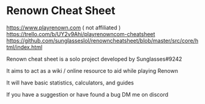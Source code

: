 # Renown Cheat Sheet
https://www.playrenown.com ( not affiliated )
https://trello.com/b/UY2v9Ahi/playrenowncom-cheatsheet
https://github.com/sunglasseslol/renowncheatsheet/blob/master/src/core/html/index.html

Renown cheat sheet is a solo project developed by Sunglasses#9242

It aims to act as a wiki / online resource to aid while playing Renown

It will have basic statistics, calculators, and guides

If you have a suggestion or have found a bug DM me on discord
